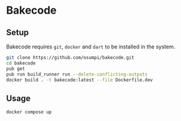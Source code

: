 # Bakecode

## Setup

Bakecode requires `git`, `docker` and `dart` to be installed in the system.

```bash
git clone https://github.com/osumpi/bakecode.git
cd bakecode
pub get
pub run build_runner run --delete-conflicting-outputs
docker build . -t bakecode:latest --file Dockerfile.dev
```

## Usage

```bash
docker compose up
```

